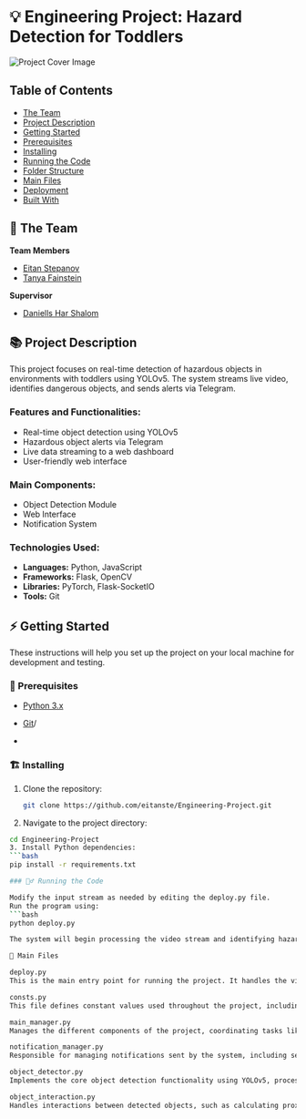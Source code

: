 # 💡 Engineering Project: Hazard Detection for Toddlers

![Project Cover Image](/media/project-cover-img.jpg)

## Table of Contents
- [The Team](#the-team)
- [Project Description](#project-description)
- [Getting Started](#getting-started)
- [Prerequisites](#prerequisites)
- [Installing](#installing)
- [Running the Code](#running-the-code)
- [Folder Structure](#folder-structure)
- [Main Files](#main-files)
- [Deployment](#deployment)
- [Built With](#built-with)

## 👥 The Team 
**Team Members**
- [Eitan Stepanov](mailto:eitan.stein@example.com)
- [Tanya Fainstein](mailto:name@example.com)

**Supervisor**
- [Daniells Har Shalom](http://www.examplelab.com)

## 📚 Project Description
This project focuses on real-time detection of hazardous objects in environments with toddlers using YOLOv5. The system streams live video, identifies dangerous objects, and sends alerts via Telegram.

### Features and Functionalities:
- Real-time object detection using YOLOv5
- Hazardous object alerts via Telegram
- Live data streaming to a web dashboard
- User-friendly web interface

### Main Components:
- Object Detection Module
- Web Interface
- Notification System

### Technologies Used:
- **Languages:** Python, JavaScript
- **Frameworks:** Flask, OpenCV
- **Libraries:** PyTorch, Flask-SocketIO
- **Tools:** Git

## ⚡ Getting Started

These instructions will help you set up the project on your local machine for development and testing.

### 🧱 Prerequisites
- [Python 3.x](https://www.python.org/downloads/)
- [Git](https://git-scm.com/)/

- 

### 🏗️ Installing
1. Clone the repository:
   ```bash
   git clone https://github.com/eitanste/Engineering-Project.git

2. Navigate to the project directory:
  ```bash
  cd Engineering-Project
3. Install Python dependencies:
```bash
  pip install -r requirements.txt

### 🏃‍♂️ Running the Code

Modify the input stream as needed by editing the deploy.py file.
Run the program using:
 ```bash
python deploy.py

The system will begin processing the video stream and identifying hazardous objects.

📄 Main Files

deploy.py
This is the main entry point for running the project. It handles the video stream processing, object detection, and triggering notifications. The input stream is hardcoded within this file and can be modified manually.

consts.py
This file defines constant values used throughout the project, including configuration parameters, threshold values, and other constants.

main_manager.py
Manages the different components of the project, coordinating tasks like data processing, object detection, and communication between modules.

notification_manager.py
Responsible for managing notifications sent by the system, including setting up and sending alerts via Telegram when hazardous objects are detected.

object_detector.py
Implements the core object detection functionality using YOLOv5, processing input data and identifying objects of interest.

object_interaction.py
Handles interactions between detected objects, such as calculating proximity or determining if an object poses a risk.

